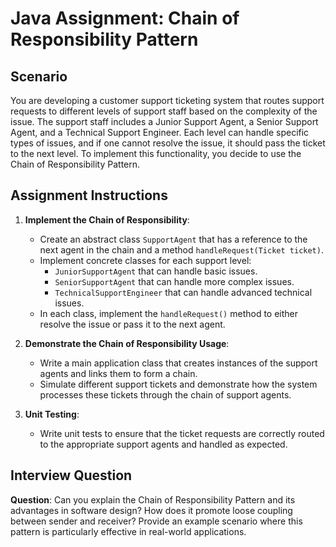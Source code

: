 # Java Assignment: Chain of Responsibility Pattern

## Scenario
You are developing a customer support ticketing system that routes support requests to different levels of support staff based on the complexity of the issue. The support staff includes a Junior Support Agent, a Senior Support Agent, and a Technical Support Engineer. Each level can handle specific types of issues, and if one cannot resolve the issue, it should pass the ticket to the next level. To implement this functionality, you decide to use the Chain of Responsibility Pattern.

## Assignment Instructions
1. **Implement the Chain of Responsibility**:
    - Create an abstract class `SupportAgent` that has a reference to the next agent in the chain and a method `handleRequest(Ticket ticket)`.
    - Implement concrete classes for each support level:
        - `JuniorSupportAgent` that can handle basic issues.
        - `SeniorSupportAgent` that can handle more complex issues.
        - `TechnicalSupportEngineer` that can handle advanced technical issues.
    - In each class, implement the `handleRequest()` method to either resolve the issue or pass it to the next agent.

2. **Demonstrate the Chain of Responsibility Usage**:
    - Write a main application class that creates instances of the support agents and links them to form a chain.
    - Simulate different support tickets and demonstrate how the system processes these tickets through the chain of support agents.

3. **Unit Testing**:
    - Write unit tests to ensure that the ticket requests are correctly routed to the appropriate support agents and handled as expected.

## Interview Question
**Question**: Can you explain the Chain of Responsibility Pattern and its advantages in software design? How does it promote loose coupling between sender and receiver? Provide an example scenario where this pattern is particularly effective in real-world applications.